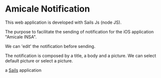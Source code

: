 # Amicale Notification

This web application is developed with Sails Js (node JS).

The purpose to facilitate the sending of notification for the iOS application "Amicale INSA".

We can 'edit' the notification before sending.

The notification is composed by a title, a body and a picture. We can select default picture or select a picture.

a [Sails](http://sailsjs.org) application
